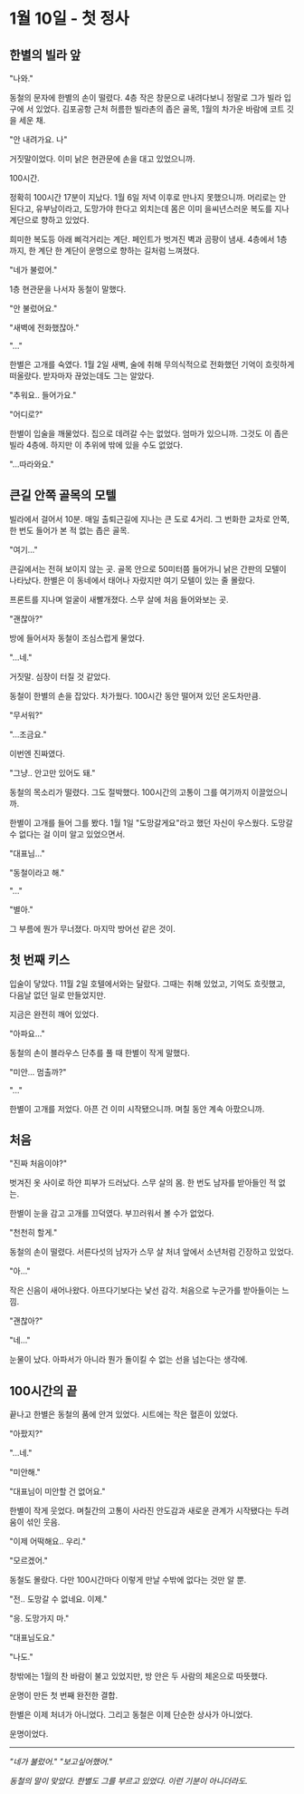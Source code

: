 # 1월 10일 - 첫 정사

## 한별의 빌라 앞

"나와."

동철의 문자에 한별의 손이 떨렸다. 4층 작은 창문으로 내려다보니 정말로 그가 빌라 입구에 서 있었다. 김포공항 근처 허름한 빌라촌의 좁은 골목, 1월의 차가운 바람에 코트 깃을 세운 채.

"안 내려가요. 나"

거짓말이었다. 이미 낡은 현관문에 손을 대고 있었으니까.

100시간.

정확히 100시간 17분이 지났다. 1월 6일 저녁 이후로 만나지 못했으니까. 머리로는 안 된다고, 유부남이라고, 도망가야 한다고 외치는데 몸은 이미 을씨년스러운 복도를 지나 계단으로 향하고 있었다.

희미한 복도등 아래 삐걱거리는 계단. 페인트가 벗겨진 벽과 곰팡이 냄새. 4층에서 1층까지, 한 계단 한 계단이 운명으로 향하는 길처럼 느껴졌다.

"네가 불렀어."

1층 현관문을 나서자 동철이 말했다.

"안 불렀어요."

"새벽에 전화했잖아."

"..."

한별은 고개를 숙였다. 1월 2일 새벽, 술에 취해 무의식적으로 전화했던 기억이 흐릿하게 떠올랐다. 받자마자 끊었는데도 그는 알았다.

"추워요.. 들어가요."

"어디로?"

한별이 입술을 깨물었다. 집으로 데려갈 수는 없었다. 엄마가 있으니까. 그것도 이 좁은 빌라 4층에. 하지만 이 추위에 밖에 있을 수도 없었다.

"...따라와요."

## 큰길 안쪽 골목의 모텔

빌라에서 걸어서 10분. 매일 출퇴근길에 지나는 큰 도로 4거리. 그 번화한 교차로 안쪽, 한 번도 들어가 본 적 없는 좁은 골목.

"여기..."

큰길에서는 전혀 보이지 않는 곳. 골목 안으로 50미터쯤 들어가니 낡은 간판의 모텔이 나타났다. 한별은 이 동네에서 태어나 자랐지만 여기 모텔이 있는 줄 몰랐다.

프론트를 지나며 얼굴이 새빨개졌다. 스무 살에 처음 들어와보는 곳.

"괜찮아?"

방에 들어서자 동철이 조심스럽게 물었다.

"...네."

거짓말. 심장이 터질 것 같았다.

동철이 한별의 손을 잡았다. 차가웠다. 100시간 동안 떨어져 있던 온도차만큼.

"무서워?"

"...조금요."

이번엔 진짜였다.

"그냥.. 안고만 있어도 돼."

동철의 목소리가 떨렸다. 그도 절박했다. 100시간의 고통이 그를 여기까지 이끌었으니까.

한별이 고개를 들어 그를 봤다. 1월 1일 "도망갈게요"라고 했던 자신이 우스웠다. 도망갈 수 없다는 걸 이미 알고 있었으면서.

"대표님..."

"동철이라고 해."

"..."

"별아."

그 부름에 뭔가 무너졌다. 마지막 방어선 같은 것이.

## 첫 번째 키스

입술이 닿았다. 11월 2일 호텔에서와는 달랐다. 그때는 취해 있었고, 기억도 흐릿했고, 다음날 없던 일로 만들었지만.

지금은 완전히 깨어 있었다.

"아파요..."

동철의 손이 블라우스 단추를 풀 때 한별이 작게 말했다.

"미안... 멈출까?"

"..."

한별이 고개를 저었다. 아픈 건 이미 시작됐으니까. 며칠 동안 계속 아팠으니까.

## 처음

"진짜 처음이야?"

벗겨진 옷 사이로 하얀 피부가 드러났다. 스무 살의 몸. 한 번도 남자를 받아들인 적 없는.

한별이 눈을 감고 고개를 끄덕였다. 부끄러워서 볼 수가 없었다.

"천천히 할게."

동철의 손이 떨렸다. 서른다섯의 남자가 스무 살 처녀 앞에서 소년처럼 긴장하고 있었다.

"아..."

작은 신음이 새어나왔다. 아프다기보다는 낯선 감각. 처음으로 누군가를 받아들이는 느낌.

"괜찮아?"

"네..."

눈물이 났다. 아파서가 아니라 뭔가 돌이킬 수 없는 선을 넘는다는 생각에.

## 100시간의 끝

끝나고 한별은 동철의 품에 안겨 있었다. 시트에는 작은 혈흔이 있었다.

"아팠지?"

"...네."

"미안해."

"대표님이 미안할 건 없어요."

한별이 작게 웃었다. 며칠간의 고통이 사라진 안도감과 새로운 관계가 시작됐다는 두려움이 섞인 웃음.

"이제 어떡해요.. 우리."

"모르겠어."

동철도 몰랐다. 다만 100시간마다 이렇게 만날 수밖에 없다는 것만 알 뿐.

"전.. 도망갈 수 없네요. 이제."

"응. 도망가지 마."

"대표님도요."

"나도."

창밖에는 1월의 찬 바람이 불고 있었지만, 방 안은 두 사람의 체온으로 따뜻했다.

운명이 만든 첫 번째 완전한 결합.

한별은 이제 처녀가 아니었다. 그리고 동철은 이제 단순한 상사가 아니었다.

운명이었다.

---

*"네가 불렀어."*
*"보고싶어했어."*

*동철의 말이 맞았다. 한별도 그를 부르고 있었다.*
*이런 기분이 아니더라도.*